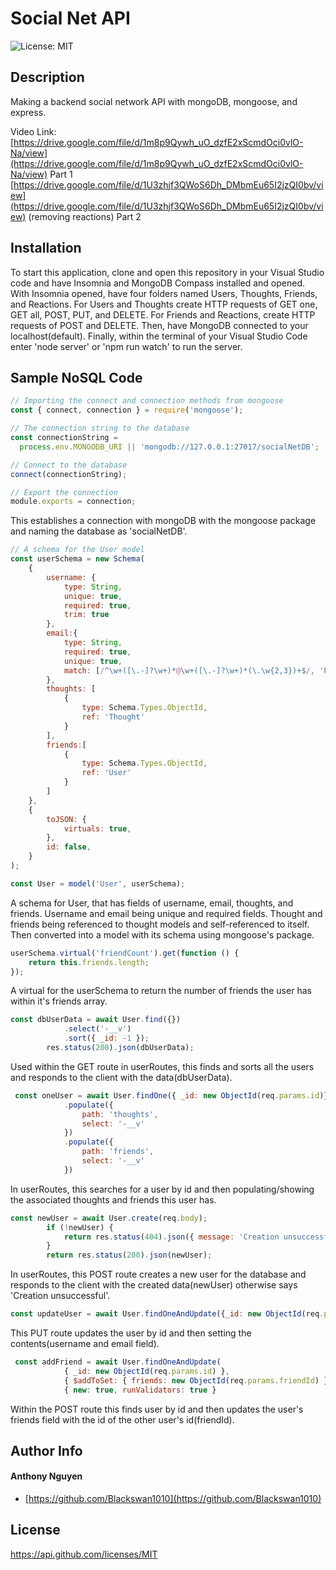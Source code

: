 # Social Net API 

![License: MIT](https://img.shields.io/badge/MIT-blue.svg) 

## Description 

Making a backend social network API with mongoDB, mongoose, and express. 

Video Link: [https://drive.google.com/file/d/1m8p9Qywh_uO_dzfE2xScmdOci0vlO-Na/view](https://drive.google.com/file/d/1m8p9Qywh_uO_dzfE2xScmdOci0vlO-Na/view) Part 1 <br/>
[https://drive.google.com/file/d/1U3zhjf3QWoS6Dh_DMbmEu65I2jzQI0bv/view](https://drive.google.com/file/d/1U3zhjf3QWoS6Dh_DMbmEu65I2jzQI0bv/view) (removing reactions) Part 2

## Installation 

To start this application, clone and open this repository in your Visual Studio code and have Insomnia and MongoDB Compass installed and opened. With Insomnia opened, have four folders named Users, Thoughts, Friends, and Reactions. For Users and Thoughts create HTTP requests of GET one, GET all, POST, PUT, and DELETE. For Friends and Reactions, create HTTP requests of POST and DELETE. Then, have MongoDB connected to your localhost(default). Finally, within the terminal of your Visual Studio Code enter 'node server' or 'npm run watch' to run the server.


## Sample NoSQL Code

```js
// Importing the connect and connection methods from mongoose
const { connect, connection } = require('mongoose');

// The connection string to the database
const connectionString =
  process.env.MONGODB_URI || 'mongodb://127.0.0.1:27017/socialNetDB';

// Connect to the database
connect(connectionString);

// Export the connection
module.exports = connection;
```
This establishes a connection with mongoDB with the mongoose package and naming the database as 'socialNetDB'.

```js
// A schema for the User model
const userSchema = new Schema(
    {
        username: {
            type: String,
            unique: true,
            required: true,
            trim: true
        },
        email:{
            type: String,
            required: true,
            unique: true,
            match: [/^\w+([\.-]?\w+)*@\w+([\.-]?\w+)*(\.\w{2,3})+$/, 'Please enter a valid email address'],
        },
        thoughts: [
            {
                type: Schema.Types.ObjectId,
                ref: 'Thought'
            }
        ],
        friends:[
            {
                type: Schema.Types.ObjectId,
                ref: 'User'
            }
        ]
    },
    {
        toJSON: {
            virtuals: true,
        },
        id: false,
    }
);

const User = model('User', userSchema);
```
A schema for User, that has fields of username, email, thoughts, and friends. Username and email being unique and required fields. Thought and friends being referenced to thought models and self-referenced to itself. Then converted into a model with its schema using mongoose's package.

```js
userSchema.virtual('friendCount').get(function () {
    return this.friends.length;
});
```
A virtual for the userSchema to return the number of friends the user has within it's friends array.

```js
const dbUserData = await User.find({})
            .select('-__v')
            .sort({ _id: -1 });
        res.status(200).json(dbUserData);
```
Used within the GET route in userRoutes, this finds and sorts all the users and responds to the client with the data(dbUserData).

```js
 const oneUser = await User.findOne({ _id: new ObjectId(req.params.id)})
            .populate({
                path: 'thoughts',
                select: '-__v'
            })
            .populate({
                path: 'friends',
                select: '-__v'
            })
```
In userRoutes, this searches for a user by id and then populating/showing the associated thoughts and friends this user has.

```js
const newUser = await User.create(req.body);
        if (!newUser) {
            return res.status(404).json({ message: 'Creation unsuccessful' });
        }
        return res.status(200).json(newUser);
```
In userRoutes, this POST route creates a new user for the database and responds to the client with the created data(newUser) otherwise says 'Creation unsuccessful'.

```js
const updateUser = await User.findOneAndUpdate({_id: new ObjectId(req.params.id)}, {$set: req.body}, { new: true, runValidators: true });
```
This PUT route updates the user by id and then setting the contents(username and email field).

```js
 const addFriend = await User.findOneAndUpdate(
            { _id: new ObjectId(req.params.id) },
            { $addToSet: { friends: new ObjectId(req.params.friendId) }},
            { new: true, runValidators: true }
```
Within the POST route this finds user by id and then updates the user's friends field with the id of the other user's id(friendId).


## Author Info 

#### Anthony Nguyen

* [https://github.com/Blackswan1010](https://github.com/Blackswan1010) 

## License

https://api.github.com/licenses/MIT 

